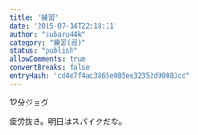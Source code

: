 ```yaml
---
title: "練習"
date: '2015-07-14T22:18:11'
author: "subaru44k"
category: "練習(弱)"
status: "publish"
allowComments: true
convertBreaks: false
entryHash: "cd4e7f4ac3865e005ee32352d90083cd"
---
```

12分ジョグ

疲労抜き。明日はスパイクだな。
